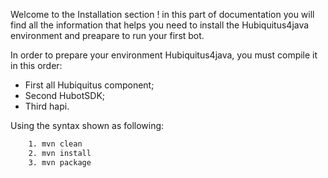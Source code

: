Welcome to the Installation section ! in this part of documentation you will find all the information that helps you need to install the Hubiquitus4java environment and preapare to run your first bot.

In order to prepare your environment Hubiquitus4java, you must compile it in this order:

- First all Hubiquitus component;
- Second HubotSDK;
- Third hapi.

Using the syntax shown as following:

```cmd
	1. mvn clean  
	2. mvn install
	3. mvn package 
```






